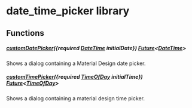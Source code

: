 



# date_time_picker library
















## Functions

##### [customDatePicker](../widgets_date_time_picker/customDatePicker.md)(\{required [DateTime](https:api.flutter.dev/flutter/dart-core/DateTime-class.html) initialDate\}) [Future](https:api.flutter.dev/flutter/dart-async/Future-class.html)&lt;[DateTime](https:api.flutter.dev/flutter/dart-core/DateTime-class.html)\>



Shows a dialog containing a Material Design date picker.  




##### [customTimePicker](../widgets_date_time_picker/customTimePicker.md)(\{required [TimeOfDay](https:api.flutter.dev/flutter/material/TimeOfDay-class.html) initialTime\}) [Future](https:api.flutter.dev/flutter/dart-async/Future-class.html)&lt;[TimeOfDay](https:api.flutter.dev/flutter/material/TimeOfDay-class.html)\>



Shows a dialog containing a material design time picker.  












